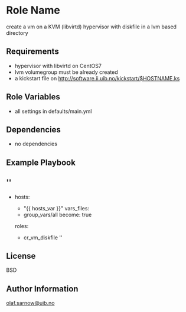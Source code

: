 Role Name
=========

create a vm on a KVM (libvirtd) hypervisor with diskfile in a lvm based directory

Requirements
------------

* hypervisor with libvirtd on CentOS7 
* lvm volumegroup must be already created
* a kickstart file on http://software.ii.uib.no/kickstart/$HOSTNAME.ks

Role Variables
--------------

* all settings in defaults/main.yml

Dependencies
------------
* no dependencies

Example Playbook
----------------

''
---
- hosts:
    - "{{ hosts_var }}"
  vars_files:
    - group_vars/all
  become: true

  roles:
    - cr_vm_diskfile
''

License
-------

BSD

Author Information
------------------

olaf.sarnow@uib.no
